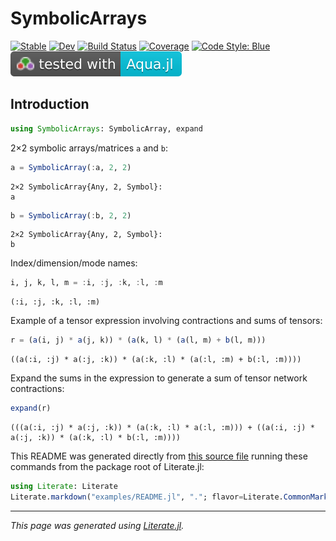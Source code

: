 # SymbolicArrays

[![Stable](https://img.shields.io/badge/docs-stable-blue.svg)](https://mtfishman.github.io/SymbolicArrays.jl/stable/)
[![Dev](https://img.shields.io/badge/docs-dev-blue.svg)](https://mtfishman.github.io/SymbolicArrays.jl/dev/)
[![Build Status](https://github.com/mtfishman/SymbolicArrays.jl/actions/workflows/CI.yml/badge.svg?branch=main)](https://github.com/mtfishman/SymbolicArrays.jl/actions/workflows/CI.yml?query=branch%3Amain)
[![Coverage](https://codecov.io/gh/mtfishman/SymbolicArrays.jl/branch/main/graph/badge.svg)](https://codecov.io/gh/mtfishman/SymbolicArrays.jl)
[![Code Style: Blue](https://img.shields.io/badge/code%20style-blue-4495d1.svg)](https://github.com/invenia/BlueStyle)
[![Aqua](https://raw.githubusercontent.com/JuliaTesting/Aqua.jl/master/badge.svg)](https://github.com/JuliaTesting/Aqua.jl)

## Introduction

````julia
using SymbolicArrays: SymbolicArray, expand
````

2×2 symbolic arrays/matrices `a` and `b`:

````julia
a = SymbolicArray(:a, 2, 2)
````

````
2×2 SymbolicArray{Any, 2, Symbol}:
a
````

````julia
b = SymbolicArray(:b, 2, 2)
````

````
2×2 SymbolicArray{Any, 2, Symbol}:
b
````

Index/dimension/mode names:

````julia
i, j, k, l, m = :i, :j, :k, :l, :m
````

````
(:i, :j, :k, :l, :m)
````

Example of a tensor expression involving contractions
and sums of tensors:

````julia
r = (a(i, j) * a(j, k)) * (a(k, l) * (a(l, m) + b(l, m)))
````

````
((a(:i, :j) * a(:j, :k)) * (a(:k, :l) * (a(:l, :m) + b(:l, :m))))
````

Expand the sums in the expression to generate
a sum of tensor network contractions:

````julia
expand(r)
````

````
(((a(:i, :j) * a(:j, :k)) * (a(:k, :l) * a(:l, :m))) + ((a(:i, :j) * a(:j, :k)) * (a(:k, :l) * b(:l, :m))))
````

This README was generated directly from
[this source file](https://github.com/mtfishman/SymbolicArrays.jl/blob/main/examples/README.jl)
running these commands from the package root of Literate.jl:

```julia
using Literate: Literate
Literate.markdown("examples/README.jl", "."; flavor=Literate.CommonMarkFlavor(), execute=true)
```

---

*This page was generated using [Literate.jl](https://github.com/fredrikekre/Literate.jl).*

